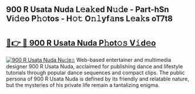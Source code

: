 ## 900 R Usata Nuda L𝚎a𝚔ed N𝚞𝚍e - Part-hSn Vi𝚍𝚎o P𝚑𝚘tos - H𝚘𝚝 O𝚗𝚕yf𝚊ns L𝚎a𝚔s oT7t8

# <h2><a href="http://kf6e7q.oniu.top/?m=900+R+Usata+Nuda">🔗👉 🔴 900 R Usata Nuda P𝚑ot𝚘𝚜 V𝚒d𝚎o</a></h2>

[![900 R Usata Nuda Nu𝚍e𝚜](https://i.imgur.com/0qMVB7G.gif)](http://kf6e7q.oniu.top/?m=900+R+Usata+Nuda)
Web-based entertainer and multimedia designer 900 R Usata Nuda, acclaimed for publishing dance and lifestyle tutorials through popular dance sequences and compact clips. The public persona of 900 R Usata Nuda is defined by its friendly and relatable nature, but the mysteries of his private life remain a tantalizing enigma.  
